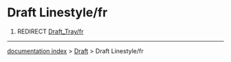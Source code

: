 # Draft Linestyle/fr
1.  REDIRECT [Draft\_Tray/fr](Draft_Tray/fr.md)

---
[documentation index](../README.md) > [Draft](Draft_Workbench.md) > Draft Linestyle/fr
